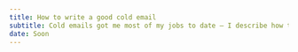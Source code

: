 ```yaml
---
title: How to write a good cold email
subtitle: Cold emails got me most of my jobs to date — I describe how to write what I believe is a strong cold email.
date: Soon
---
```

